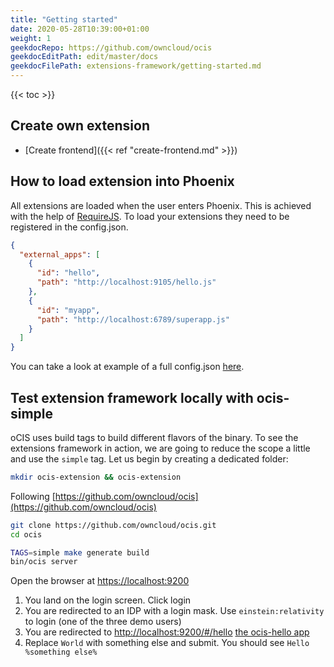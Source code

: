 ```yaml
---
title: "Getting started"
date: 2020-05-28T10:39:00+01:00
weight: 1
geekdocRepo: https://github.com/owncloud/ocis
geekdocEditPath: edit/master/docs
geekdocFilePath: extensions-framework/getting-started.md
---
```


{{< toc >}}

## Create own extension
- [Create frontend]({{< ref "create-frontend.md" >}})

## How to load extension into Phoenix
All extensions are loaded when the user enters Phoenix. This is achieved with the help of [RequireJS](https://requirejs.org/).
To load your extensions they need to be registered in the config.json.

```json
{
  "external_apps": [
    {
      "id": "hello",
      "path": "http://localhost:9105/hello.js"
    },
    {
      "id": "myapp",
      "path": "http://localhost:6789/superapp.js"
    }
  ]
}
```

You can take a look at example of a full config.json [here](https://github.com/owncloud/phoenix/blob/master/config.json.sample-ocis).

## Test extension framework locally with ocis-simple
oCIS uses build tags to build different flavors of the binary. To see the extensions framework in action, we are going to reduce the scope a little and use the `simple` tag. Let us begin by creating a dedicated folder:

```sh
mkdir ocis-extension && ocis-extension
```

Following [https://github.com/owncloud/ocis](https://github.com/owncloud/ocis)

```sh
git clone https://github.com/owncloud/ocis.git
cd ocis

TAGS=simple make generate build
bin/ocis server
```

Open the browser at [https://localhost:9200](https://localhost:9200)

1. You land on the login screen. Click login
2. You are redirected to an IDP with a login mask. Use `einstein:relativity` to login (one of the three demo users)
3. You are redirected to [http://localhost:9200/#/hello](http://localhost:9200/#/hello) [the ocis-hello app](https://owncloud.github.io/extensions/ocis_hello/)
4. Replace `World` with something else and submit. You should see `Hello %something else%`
